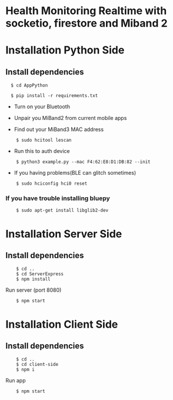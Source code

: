 # Health Monitoring Realtime with socketio, firestore and Miband 2 

# Installation Python Side
  ## Install dependencies
  ```
    $ cd AppPython

    $ pip install -r requirements.txt
  ```
  - Turn on your Bluetooth

  - Unpair you MiBand2 from current mobile apps

  - Find out your MiBand3 MAC address

```
    $ sudo hcitool lescan
```
  - Run this to auth device
```
    $ python3 example.py --mac F4:62:E8:D1:DB:82 --init
```
  - If you having problems(BLE can glitch sometimes)
```
    $ sudo hciconfig hci0 reset
```

   ### If you have trouble installing bluepy

```
    $ sudo apt-get install libglib2-dev 
```
# Installation Server Side
  ## Install dependencies
```
    $ cd ..
    $ cd ServerExpress
    $ npm install
```

  Run server (port 8080)

```
    $ npm start
```
# Installation Client Side
  ## Install dependencies
```
    $ cd ..
    $ cd client-side
    $ npm i
```
  Run app
```
    $ npm start
```
